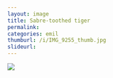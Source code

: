 ```yaml
---
layout: image
title: Sabre-toothed tiger
permalink: 
categories: emil
thumburl: /i/IMG_9255_thumb.jpg
slideurl: 
---
```


![]({{site.url}}/i/IMG_9255.jpg)


